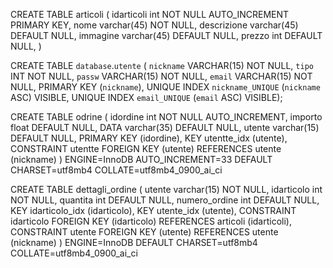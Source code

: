 CREATE TABLE articoli (
idarticoli int NOT NULL AUTO_INCREMENT PRIMARY KEY,
nome varchar(45) NOT NULL,
descrizione varchar(45) DEFAULT NULL,
immagine varchar(45) DEFAULT NULL,
prezzo int DEFAULT NULL,
)


CREATE TABLE `database`.`utente` (
  `nickname` VARCHAR(15) NOT NULL,
  `tipo` INT NOT NULL,
  `passw` VARCHAR(15) NOT NULL,
  `email` VARCHAR(15) NOT NULL,
  PRIMARY KEY (`nickname`),
  UNIQUE INDEX `nickname_UNIQUE` (`nickname` ASC) VISIBLE,
  UNIQUE INDEX `email_UNIQUE` (`email` ASC) VISIBLE);

CREATE TABLE odrine (
   idordine int NOT NULL AUTO_INCREMENT,
   importo float DEFAULT NULL,
   DATA varchar(35) DEFAULT NULL,
   utente varchar(15) DEFAULT NULL,
   PRIMARY KEY (idordine),
   KEY utentte_idx (utente),
   CONSTRAINT utentte FOREIGN KEY (utente) REFERENCES utente (nickname)
 ) ENGINE=InnoDB AUTO_INCREMENT=33 DEFAULT CHARSET=utf8mb4 COLLATE=utf8mb4_0900_ai_ci
  
  
CREATE TABLE dettagli_ordine (
   utente varchar(15) NOT NULL,
   idarticolo int NOT NULL,
   quantita int DEFAULT NULL,
   numero_ordine int DEFAULT NULL,
   KEY idarticolo_idx (idarticolo),
   KEY utente_idx (utente),
   CONSTRAINT idarticolo FOREIGN KEY (idarticolo) REFERENCES articoli (idarticoli),
   CONSTRAINT utente FOREIGN KEY (utente) REFERENCES utente (nickname)
 ) ENGINE=InnoDB DEFAULT CHARSET=utf8mb4 COLLATE=utf8mb4_0900_ai_ci
